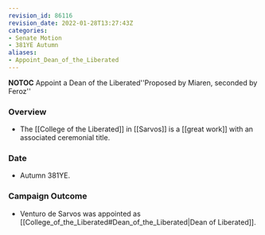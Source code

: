 ```yaml
---
revision_id: 86116
revision_date: 2022-01-28T13:27:43Z
categories:
- Senate Motion
- 381YE Autumn
aliases:
- Appoint_Dean_of_the_Liberated
---
```



__NOTOC__
Appoint a Dean of the Liberated''Proposed by Miaren, seconded by Feroz'' 

### Overview
* The [[College of the Liberated]] in [[Sarvos]] is a [[great work]] with an associated ceremonial title.

### Date
* Autumn 381YE.

### Campaign Outcome
* Venturo de Sarvos was appointed as [[College_of_the_Liberated#Dean_of_the_Liberated|Dean of Liberated]].
